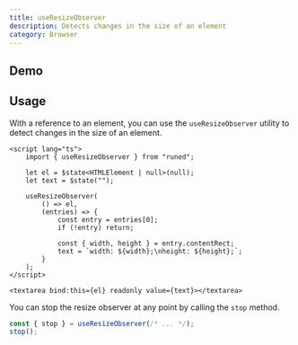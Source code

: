 ```yaml
---
title: useResizeObserver
description: Detects changes in the size of an element
category: Browser
---
```


<script>
import Demo from '$lib/components/demos/use-resize-observer.svelte';
</script>

## Demo

<Demo />

## Usage

With a reference to an element, you can use the `useResizeObserver` utility to detect changes in the
size of an element.

```svelte
<script lang="ts">
	import { useResizeObserver } from "runed";

	let el = $state<HTMLElement | null>(null);
	let text = $state("");

	useResizeObserver(
		() => el,
		(entries) => {
			const entry = entries[0];
			if (!entry) return;

			const { width, height } = entry.contentRect;
			text = `width: ${width};\nheight: ${height};`;
		}
	);
</script>

<textarea bind:this={el} readonly value={text}></textarea>
```

You can stop the resize observer at any point by calling the `stop` method.

```ts
const { stop } = useResizeObserver(/* ... */);
stop();
```
